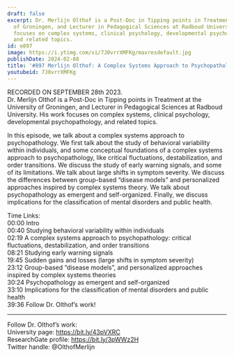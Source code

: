 ```yaml
---
draft: false
excerpt: Dr. Merlijn Olthof is a Post-Doc in Tipping points in Treatment at the University
  of Groningen, and Lecturer in Pedagogical Sciences at Radboud University. His work
  focuses on complex systems, clinical psychology, developmental psychopathology,
  and related topics.
id: e897
image: https://i.ytimg.com/vi/7J0vrrXMFKg/maxresdefault.jpg
publishDate: 2024-02-08
title: '#897 Merlijn Olthof: A Complex Systems Approach to Psychopathology'
youtubeid: 7J0vrrXMFKg
---
```

RECORDED ON SEPTEMBER 28th 2023.  
Dr. Merlijn Olthof is a Post-Doc in Tipping points in Treatment at the University of Groningen, and Lecturer in Pedagogical Sciences at Radboud University. His work focuses on complex systems, clinical psychology, developmental psychopathology, and related topics.

In this episode, we talk about a complex systems approach to psychopathology. We first talk about the study of behavioral variability within individuals, and some conceptual foundations of a complex systems approach to psychopathology, like critical fluctuations, destabilization, and order transitions. We discuss the study of early warning signals, and some of its limitations. We talk about large shifts in symptom severity. We discuss the differences between group-based “disease models” and personalized approaches inspired by complex systems theory. We talk about psychopathology as emergent and self-organized. Finally, we discuss implications for the classification of mental disorders and public health.

Time Links:  
00:00  Intro  
00:40  Studying behavioral variability within individuals  
02:19  A complex systems approach to psychopathology: critical fluctuations, destabilization, and order transitions  
08:21  Studying early warning signals  
19:45  Sudden gains and losses (large shifts in symptom severity)  
23:12  Group-based “disease models”, and personalized approaches inspired by complex systems theories  
30:24  Psychopathology as emergent and self-organized  
33:10  Implications for the classification of mental disorders and public health  
39:36  Follow Dr. Olthof’s work!

---

Follow Dr. Olthof’s work:  
University page: https://bit.ly/43pVXRC  
ResearchGate profile: https://bit.ly/3pWWz2H  
Twitter handle: @OlthofMerlijn
